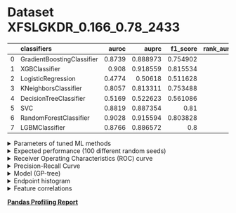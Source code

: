 # Dataset XFSLGKDR_0.166_0.78_2433

|    | classifiers                |   auroc |    auprc |   f1_score |   rank_auroc |   rank_auprc |   rank_f1 |
|---:|:---------------------------|--------:|---------:|-----------:|-------------:|-------------:|----------:|
|  0 | GradientBoostingClassifier |  0.8739 | 0.888973 |   0.754902 |            5 |            3 |         5 |
|  1 | XGBClassifier              |  0.908  | 0.918559 |   0.815534 |            1 |            1 |         1 |
|  2 | LogisticRegression         |  0.4774 | 0.50618  |   0.511628 |            8 |            8 |         8 |
|  3 | KNeighborsClassifier       |  0.8057 | 0.813311 |   0.753488 |            6 |            6 |         6 |
|  4 | DecisionTreeClassifier     |  0.5169 | 0.522623 |   0.561086 |            7 |            7 |         7 |
|  5 | SVC                        |  0.8819 | 0.887354 |   0.81     |            3 |            4 |         2 |
|  6 | RandomForestClassifier     |  0.9028 | 0.915594 |   0.803828 |            2 |            2 |         3 |
|  7 | LGBMClassifier             |  0.8766 | 0.886572 |   0.8      |            4 |            4 |         4 |


<details>
<summary>Parameters of tuned ML methods</summary>


```
GradientBoostingClassifier(ccp_alpha=0.0, criterion='friedman_mse', init=None,
                           learning_rate=0.4081866415142315, loss='deviance',
                           max_depth=9, max_features=None, max_leaf_nodes=None,
                           min_impurity_decrease=0.0, min_impurity_split=None,
                           min_samples_leaf=3, min_samples_split=2,
                           min_weight_fraction_leaf=0.0, n_estimators=100,
                           n_iter_no_change=14, presort='deprecated',
                           random_state=2433, subsample=1.0, tol=1e-07,
                           validation_fraction=0.11, verbose=0,
                           warm_start=False)
XGBClassifier(alpha=0.00013006632108524595, base_score=0.5, booster='dart',
              colsample_bylevel=1, colsample_bynode=1, colsample_bytree=1,
              eta=0.2967751593627492, eval_metric='logloss', gamma=0.4,
              gpu_id=-1, importance_type='gain', interaction_constraints=None,
              learning_rate=0.296775162, max_delta_step=0, max_depth=6,
              min_child_weight=1, missing=nan, monotone_constraints=None,
              n_estimators=94, n_jobs=0, num_parallel_tree=1,
              objective='binary:logistic', random_state=2433,
              reg_alpha=0.000130066328, reg_lambda=25.464774431409722,
              scale_pos_weight=1, subsample=1, tree_method=None,
              validate_parameters=False, verbosity=None)
LogisticRegression(C=0.00010397871734192796, class_weight=None, dual=False,
                   fit_intercept=True, intercept_scaling=1, l1_ratio=None,
                   max_iter=100, multi_class='auto', n_jobs=None, penalty='l2',
                   random_state=2433, solver='sag', tol=0.0001, verbose=0,
                   warm_start=False)
KNeighborsClassifier(algorithm='auto', leaf_size=30, metric='minkowski',
                     metric_params=None, n_jobs=None, n_neighbors=22, p=1,
                     weights='distance')
DecisionTreeClassifier(ccp_alpha=0.0, class_weight=None, criterion='gini',
                       max_depth=9, max_features=None, max_leaf_nodes=None,
                       min_impurity_decrease=0.0, min_impurity_split=None,
                       min_samples_leaf=8, min_samples_split=7,
                       min_weight_fraction_leaf=0.0, presort='deprecated',
                       random_state=2433, splitter='best')
SVC(C=57.32793214900961, break_ties=False, cache_size=200,
    class_weight='balanced', coef0=2.1, decision_function_shape='ovr', degree=3,
    gamma='scale', kernel='poly', max_iter=-1, probability=True,
    random_state=2433, shrinking=True, tol=4.7603309155310765e-05,
    verbose=False)
RandomForestClassifier(bootstrap=True, ccp_alpha=0.0, class_weight=None,
                       criterion='entropy', max_depth=10, max_features=None,
                       max_leaf_nodes=None, max_samples=None,
                       min_impurity_decrease=0.0, min_impurity_split=None,
                       min_samples_leaf=2, min_samples_split=7,
                       min_weight_fraction_leaf=0.0, n_estimators=93,
                       n_jobs=None, oob_score=False, random_state=2433,
                       verbose=0, warm_start=False)
LGBMClassifier(boosting_type='gbdt', class_weight=None, colsample_bytree=1.0,
               importance_type='split', learning_rate=0.1, max_depth=8,
               metric='binary_logloss', min_child_samples=20,
               min_child_weight=0.001, min_split_gain=0.0, n_estimators=95,
               n_jobs=-1, num_leaves=108, objective='binary', random_state=2433,
               reg_alpha=0.0, reg_lambda=0.0, silent=True, subsample=1.0,
               subsample_for_bin=200000, subsample_freq=0)
```

</details>

<details>
<summary>Expected performance (100 different random seeds)</summary>
<img src='XFSLGKDR_0.166_0.78_2433-box.svg' width=40% />
</details>

<details>
<summary>Receiver Operating Characteristics (ROC) curve</summary>
<img src='XFSLGKDR_0.166_0.78_2433-roc.svg' width=40% />
</details>

<details>
<summary>Precision-Recall Curve</summary>
<img src='XFSLGKDR_0.166_0.78_2433-prc.svg' width=40% />
</details>

<details>
<summary>Model (GP-tree)</summary>
<img src='XFSLGKDR_0.166_0.78_2433-model.svg' height=10% />
</details>

<details>
<summary>Endpoint histogram</summary>
<img src='XFSLGKDR_0.166_0.78_2433-endpoint.svg' width=40% />
</details>

<details>
<summary>Feature correlations</summary>
<img src='XFSLGKDR_0.166_0.78_2433-corr.svg' width=40% />
</details>

[**Pandas Profiling Report**](https://epistasislab.github.io/digen/docs/profile/XFSLGKDR_0.166_0.78_2433.html)